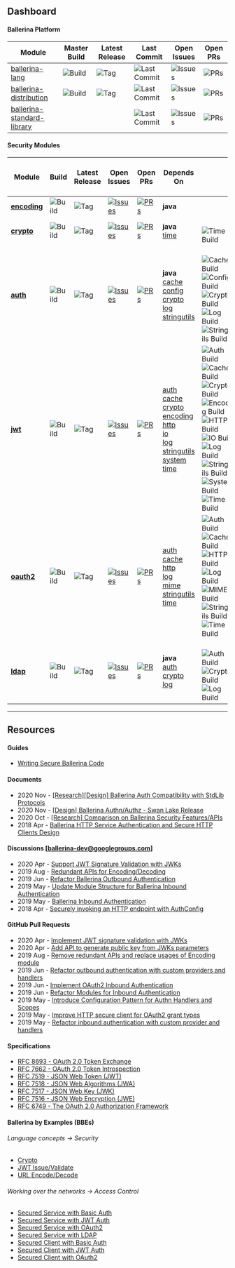 <!-- Global site tag (gtag.js) - Google Analytics -->
<script async src="https://www.googletagmanager.com/gtag/js?id=UA-69533863-9"></script>
<script>
  window.dataLayer = window.dataLayer || [];
  function gtag(){dataLayer.push(arguments);}
  gtag('js', new Date());

  gtag('config', 'UA-69533863-9');
</script>
<link rel="shortcut icon" type="image/png" href="favicon.png?v=1.0">

## Dashboard

#### Ballerina Platform

| Module | Master Build | Latest Release | Last Commit | Open Issues | Open PRs |
|---|---|---|---|---|---|
| [ballerina-lang](https://github.com/ballerina-platform/ballerina-lang) | ![Build](https://github.com/ballerina-platform/ballerina-lang/workflows/CI%20Build/badge.svg) | ![Tag](https://img.shields.io/github/v/tag/ballerina-platform/ballerina-lang?label=) | ![Last Commit](https://img.shields.io/github/last-commit/ballerina-platform/ballerina-lang.svg?label=) | ![Issues](https://img.shields.io/github/issues/ballerina-platform/ballerina-lang?label=) | ![PRs](https://img.shields.io/github/issues-pr/ballerina-platform/ballerina-lang?label=) |
| [ballerina-distribution](https://github.com/ballerina-platform/ballerina-distribution) | ![Build](https://github.com/ballerina-platform/ballerina-distribution/workflows/Ballerina%20Distribution%20Build/badge.svg) | ![Tag](https://img.shields.io/github/v/tag/ballerina-platform/ballerina-distribution?label=) | ![Last Commit](https://img.shields.io/github/last-commit/ballerina-platform/ballerina-distribution.svg?label=) | ![Issues](https://img.shields.io/github/issues/ballerina-platform/ballerina-distribution?label=) | ![PRs](https://img.shields.io/github/issues-pr/ballerina-platform/ballerina-distribution?label=)
| [ballerina-standard-library](https://github.com/ballerina-platform/ballerina-standard-library) | | | ![Last Commit](https://img.shields.io/github/last-commit/ballerina-platform/ballerina-distribution.svg?label=) | ![Issues](https://img.shields.io/github/issues/ballerina-platform/ballerina-standard-library?label=) | ![PRs](https://img.shields.io/github/issues-pr/ballerina-platform/ballerina-standard-library?label=)

#### Security Modules

| Module | Build | Latest Release | Open Issues | Open PRs | Depends On | | Unit Tests Depends On |
|---|---|---|---|---|---|---|---|
| [**encoding**](https://github.com/ballerina-platform/module-ballerina-encoding) | ![Build](https://github.com/ballerina-platform/module-ballerina-encoding/workflows/Build/badge.svg) | ![Tag](https://img.shields.io/github/v/tag/ballerina-platform/module-ballerina-encoding?label=) | [![Issues](https://img.shields.io/github/issues/ballerina-platform/ballerina-standard-library/module/encoding.svg?label=)](https://github.com/ballerina-platform/ballerina-standard-library/issues?q=is%3Aopen+is%3Aissue+label%3Amodule%2Fencoding) | [![PRs](https://img.shields.io/github/issues-pr/ballerina-platform/module-ballerina-encoding?label=)](https://github.com/ballerina-platform/module-ballerina-encoding/pulls) | **java** | | **test** |
| [**crypto**](https://github.com/ballerina-platform/module-ballerina-crypto) | ![Build](https://github.com/ballerina-platform/module-ballerina-crypto/workflows/Build/badge.svg) | ![Tag](https://img.shields.io/github/v/tag/ballerina-platform/module-ballerina-crypto?label=) | [![Issues](https://img.shields.io/github/issues/ballerina-platform/ballerina-standard-library/module/crypto.svg?label=)](https://github.com/ballerina-platform/ballerina-standard-library/issues?q=is%3Aopen+is%3Aissue+label%3Amodule%2Fcrypto) | [![PRs](https://img.shields.io/github/issues-pr/ballerina-platform/module-ballerina-crypto?label=)](https://github.com/ballerina-platform/module-ballerina-crypto/pulls) | **java** <br/> [time](https://github.com/ballerina-platform/module-ballerina-time) | <br/> ![Time Build](https://github.com/ballerina-platform/module-ballerina-time/workflows/Build/badge.svg) | **test** |
| [**auth**](https://github.com/ballerina-platform/module-ballerina-auth) | ![Build](https://github.com/ballerina-platform/module-ballerina-auth/workflows/Build/badge.svg) | ![Tag](https://img.shields.io/github/v/tag/ballerina-platform/module-ballerina-auth?label=) | [![Issues](https://img.shields.io/github/issues/ballerina-platform/ballerina-standard-library/module/auth.svg?label=)](https://github.com/ballerina-platform/ballerina-standard-library/issues?q=is%3Aopen+is%3Aissue+label%3Amodule%2Fauth) | [![PRs](https://img.shields.io/github/issues-pr/ballerina-platform/module-ballerina-auth?label=)](https://github.com/ballerina-platform/module-ballerina-auth/pulls) | **java** <br/> [cache](https://github.com/ballerina-platform/module-ballerina-cache) <br/> [config](https://github.com/ballerina-platform/module-ballerina-config) <br/> [crypto](https://github.com/ballerina-platform/module-ballerina-crypto) <br/> [log](https://github.com/ballerina-platform/module-ballerina-log) <br/> [stringutils](https://github.com/ballerina-platform/module-ballerina-stringutils) | <br/> ![Cache Build](https://github.com/ballerina-platform/module-ballerina-cache/workflows/Build/badge.svg) <br/> ![Config Build](https://github.com/ballerina-platform/module-ballerina-config/workflows/Build/badge.svg) <br/> ![Crypto Build](https://github.com/ballerina-platform/module-ballerina-crypto/workflows/Build/badge.svg) <br/> ![Log Build](https://github.com/ballerina-platform/module-ballerina-log/workflows/Build/badge.svg) <br/> ![StringUtils Build](https://github.com/ballerina-platform/module-ballerina-stringutils/workflows/Build/badge.svg) | **test** |
| [**jwt**](https://github.com/ballerina-platform/module-ballerina-jwt) | ![Build](https://github.com/ballerina-platform/module-ballerina-jwt/workflows/Build/badge.svg) | ![Tag](https://img.shields.io/github/v/tag/ballerina-platform/module-ballerina-jwt?label=) | [![Issues](https://img.shields.io/github/issues/ballerina-platform/ballerina-standard-library/module/jwt.svg?label=)](https://github.com/ballerina-platform/ballerina-standard-library/issues?q=is%3Aopen+is%3Aissue+label%3Amodule%2Fjwt) | [![PRs](https://img.shields.io/github/issues-pr/ballerina-platform/module-ballerina-jwt?label=)](https://github.com/ballerina-platform/module-ballerina-jwt/pulls) | [auth](https://github.com/ballerina-platform/module-ballerina-auth) <br/> [cache](https://github.com/ballerina-platform/module-ballerina-cache) <br/> [crypto](https://github.com/ballerina-platform/module-ballerina-crypto) <br/> [encoding](https://github.com/ballerina-platform/module-ballerina-encoding) <br/> [http](https://github.com/ballerina-platform/module-ballerina-http) <br/> [io](https://github.com/ballerina-platform/module-ballerina-io) <br/> [log](https://github.com/ballerina-platform/module-ballerina-log) <br/> [stringutils](https://github.com/ballerina-platform/module-ballerina-stringutils) <br/> [system](https://github.com/ballerina-platform/module-ballerina-system) <br/> [time](https://github.com/ballerina-platform/module-ballerina-time) | ![Auth Build](https://github.com/ballerina-platform/module-ballerina-auth/workflows/Build/badge.svg) <br/> ![Cache Build](https://github.com/ballerina-platform/module-ballerina-cache/workflows/Build/badge.svg) <br/> ![Crypto Build](https://github.com/ballerina-platform/module-ballerina-crypto/workflows/Build/badge.svg) <br/> ![Encoding Build](https://github.com/ballerina-platform/module-ballerina-encoding/workflows/Build/badge.svg) <br/> ![HTTP Build](https://github.com/ballerina-platform/module-ballerina-http/workflows/Build/badge.svg) <br/> ![IO Build](https://github.com/ballerina-platform/module-ballerina-io/workflows/Build/badge.svg) <br/> ![Log Build](https://github.com/ballerina-platform/module-ballerina-log/workflows/Build/badge.svg) <br/> ![StringUtils Build](https://github.com/ballerina-platform/module-ballerina-stringutils/workflows/Build/badge.svg) <br/> ![System Build](https://github.com/ballerina-platform/module-ballerina-system/workflows/Build/badge.svg) <br/> ![Time Build](https://github.com/ballerina-platform/module-ballerina-time/workflows/Build/badge.svg) | **test** <br/> [crypto](https://github.com/ballerina-platform/module-ballerina-crypto) <br/> [encoding](https://github.com/ballerina-platform/module-ballerina-encoding) <br/> [stringutils](https://github.com/ballerina-platform/module-ballerina-stringutils) <br/> [time](https://github.com/ballerina-platform/module-ballerina-time) |
| [**oauth2**](https://github.com/ballerina-platform/module-ballerina-oauth2) | ![Build](https://github.com/ballerina-platform/module-ballerina-oauth2/workflows/Build/badge.svg) | ![Tag](https://img.shields.io/github/v/tag/ballerina-platform/module-ballerina-oauth2?label=) | [![Issues](https://img.shields.io/github/issues/ballerina-platform/ballerina-standard-library/module/oauth2.svg?label=)](https://github.com/ballerina-platform/ballerina-standard-library/issues?q=is%3Aopen+is%3Aissue+label%3Amodule%2Foauth2) | [![PRs](https://img.shields.io/github/issues-pr/ballerina-platform/module-ballerina-oauth2?label=)](https://github.com/ballerina-platform/module-ballerina-oauth2/pulls) | [auth](https://github.com/ballerina-platform/module-ballerina-auth) <br/> [cache](https://github.com/ballerina-platform/module-ballerina-cache) <br/> [http](https://github.com/ballerina-platform/module-ballerina-http) <br/> [log](https://github.com/ballerina-platform/module-ballerina-log) <br/> [mime](https://github.com/ballerina-platform/module-ballerina-mime) <br/> [stringutils](https://github.com/ballerina-platform/module-ballerina-stringutils) <br/> [time](https://github.com/ballerina-platform/module-ballerina-time) | ![Auth Build](https://github.com/ballerina-platform/module-ballerina-auth/workflows/Build/badge.svg) <br/> ![Cache Build](https://github.com/ballerina-platform/module-ballerina-cache/workflows/Build/badge.svg) <br/> ![HTTP Build](https://github.com/ballerina-platform/module-ballerina-http/workflows/Build/badge.svg) <br/> ![Log Build](https://github.com/ballerina-platform/module-ballerina-log/workflows/Build/badge.svg) <br/> ![MIME Build](https://github.com/ballerina-platform/module-ballerina-mime/workflows/Build/badge.svg) <br/> ![StringUtils Build](https://github.com/ballerina-platform/module-ballerina-stringutils/workflows/Build/badge.svg) <br/> ![Time Build](https://github.com/ballerina-platform/module-ballerina-time/workflows/Build/badge.svg) | - |
| [**ldap**](https://github.com/ballerina-platform/module-ballerina-ldap) | ![Build](https://github.com/ballerina-platform/module-ballerina-ldap/workflows/Build/badge.svg) | ![Tag](https://img.shields.io/github/v/tag/ballerina-platform/module-ballerina-ldap?label=) | [![Issues](https://img.shields.io/github/issues/ballerina-platform/ballerina-standard-library/module/ldap.svg?label=)](https://github.com/ballerina-platform/ballerina-standard-library/issues?q=is%3Aopen+is%3Aissue+label%3Amodule%2Fldap) | [![PRs](https://img.shields.io/github/issues-pr/ballerina-platform/module-ballerina-ldap?label=)](https://github.com/ballerina-platform/module-ballerina-ldap/pulls) | **java** <br/> [auth](https://github.com/ballerina-platform/module-ballerina-auth) <br/> [crypto](https://github.com/ballerina-platform/module-ballerina-crypto) <br/> [log](https://github.com/ballerina-platform/module-ballerina-log) | <br/> ![Auth Build](https://github.com/ballerina-platform/module-ballerina-auth/workflows/Build/badge.svg) <br/> ![Crypto Build](https://github.com/ballerina-platform/module-ballerina-crypto/workflows/Build/badge.svg) <br/> ![Log Build](https://github.com/ballerina-platform/module-ballerina-log/workflows/Build/badge.svg) | - |

---

## Resources

#### Guides

- [Writing Secure Ballerina Code](https://ballerina.io/learn/writing-secure-ballerina-code/)

#### Documents

- 2020 Nov - [[Research][Design] Ballerina Auth Compatibility with StdLib Protocols](https://docs.google.com/document/d/1waLC1atImzKWzatNcrLdKKuxAO3b32hvDZKqp3k6BzQ/edit?usp=sharing)
- 2020 Nov - [[Design] Ballerina Authn/Authz - Swan Lake Release](https://docs.google.com/document/d/1dGw5uUP6kqZNTwMfQ_Ik-k0HTMKhX70XpEA3tys9_kk/edit?usp=sharing)
- 2020 Oct - [[Research] Comparison on Ballerina Security Features/APIs](https://docs.google.com/spreadsheets/d/1PyMAlAvgkEL0RpW8CVUj1ccW_61Vm6SMbvadFVYRpSA/edit?usp=sharing)
- 2018 Apr - [Ballerina HTTP Service Authentication and Secure HTTP Clients Design](https://docs.google.com/document/d/1GR-z2aNTFybY1LBquxKPvN3J-kWdEL2Y4_X7S570BOU/edit?usp=sharing)

#### Discussions [ballerina-dev@googlegroups.com]

- 2020 Apr - [Support JWT Signature Validation with JWKs](https://groups.google.com/g/ballerina-dev/c/lk3QnvBeT0c/m/b_Apt5wGBgAJ)
- 2019 Aug - [Redundant APIs for Encoding/Decoding](https://groups.google.com/g/ballerina-dev/c/sbASEwIl44k/m/0YlP3IcXFwAJ)
- 2019 Jun - [Refactor Ballerina Outbound Authentication](https://groups.google.com/g/ballerina-dev/c/OvlUscsjT-I/m/VmTTBg-DBAAJ)
- 2019 May - [Update Module Structure for Ballerina Inbound Authentication](https://groups.google.com/g/ballerina-dev/c/7SYDiKeF8p8/m/3GNncS9dAwAJ)
- 2019 May - [Ballerina Inbound Authentication](https://groups.google.com/g/ballerina-dev/c/U3-GY9Q49eQ/m/HAcrWb-qAgAJ)
- 2018 Apr - [Securely invoking an HTTP endpoint with AuthConfig](https://groups.google.com/g/ballerina-dev/c/1q657E_wegQ/m/fjFkg9YnAgAJ)

#### GitHub Pull Requests

- 2020 Apr - [Implement JWT signature validation with JWKs](https://github.com/ballerina-platform/ballerina-lang/pull/22982)
- 2020 Apr - [Add API to generate public key from JWKs parameters](https://github.com/ballerina-platform/ballerina-lang/pull/22890)
- 2019 Aug - [Remove redundant APIs and replace usages of Encoding module](https://github.com/ballerina-platform/ballerina-lang/pull/18309)
- 2019 Jun - [Refactor outbound authentication with custom providers and handlers](https://github.com/ballerina-platform/ballerina-lang/pull/15696)
- 2019 Jun - [Implement OAuth2 Inbound Authentication](https://github.com/ballerina-platform/ballerina-lang/pull/15489)
- 2019 Jun - [Refactor Modules for Inbound Authentication](https://github.com/ballerina-platform/ballerina-lang/pull/15435)
- 2019 May - [Introduce Configuration Pattern for Authn Handlers and Scopes](https://github.com/ballerina-platform/ballerina-lang/pull/15363)
- 2019 May - [Improve HTTP secure client for OAuth2 grant types](https://github.com/ballerina-platform/ballerina-lang/pull/14419)
- 2019 May - [Refactor inbound authentication with custom provider and handlers](https://github.com/ballerina-platform/ballerina-lang/pull/15056)

#### Specifications

- [RFC 8693 - OAuth 2.0 Token Exchange](https://tools.ietf.org/html/rfc8693)
- [RFC 7662 - OAuth 2.0 Token Introspection](https://tools.ietf.org/html/rfc7662)
- [RFC 7519 - JSON Web Token (JWT)](https://tools.ietf.org/html/rfc7519)
- [RFC 7518 - JSON Web Algorithms (JWA)](https://tools.ietf.org/html/rfc7518)
- [RFC 7517 - JSON Web Key (JWK)](https://tools.ietf.org/html/rfc7517)
- [RFC 7516 - JSON Web Encryption (JWE)](https://tools.ietf.org/html/rfc7516)
- [RFC 6749 - The OAuth 2.0 Authorization Framework](https://tools.ietf.org/html/rfc6749)

#### Ballerina by Examples (BBEs)

###### Language concepts -> Security

- [Crypto](https://ballerina.io/swan-lake/learn/by-example/crypto.html)
- [JWT Issue/Validate](https://ballerina.io/swan-lake/learn/by-example/jwt-issue-validate.html)
- [URL Encode/Decode](https://ballerina.io/swan-lake/learn/by-example/url-encode-decode.html)

###### Working over the networks -> Access Control
- [Secured Service with Basic Auth](https://ballerina.io/swan-lake/learn/by-example/secured-service-with-basic-auth.html)
- [Secured Service with JWT Auth](https://ballerina.io/swan-lake/learn/by-example/secured-service-with-jwt-auth.html)
- [Secured Service with OAuth2](https://ballerina.io/swan-lake/learn/by-example/secured-service-with-oauth2.html)
- [Secured Service with LDAP](https://ballerina.io/swan-lake/learn/by-example/secured-service-with-ldap.html) 
- [Secured Client with Basic Auth](https://ballerina.io/swan-lake/learn/by-example/secured-client-with-basic-auth.html)
- [Secured Client with JWT Auth](https://ballerina.io/swan-lake/learn/by-example/secured-client-with-jwt-auth.html)
- [Secured Client with OAuth2](https://ballerina.io/swan-lake/learn/by-example/secured-client-with-oauth2.html)
